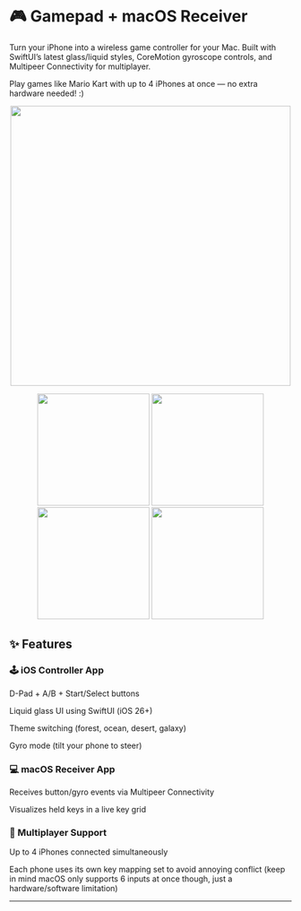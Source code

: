 # 🎮 Gamepad + macOS Receiver
Turn your iPhone into a wireless game controller for your Mac. Built with SwiftUI’s latest glass/liquid styles, CoreMotion gyroscope controls, and Multipeer Connectivity for multiplayer.

Play games like Mario Kart with up to 4 iPhones at once — no extra hardware needed! :)

<p align="center">
  <img src="Docs/uiDemo.gif" width="500" />
</p>

<p align="center">
  <img src="Docs/greenUI.PNG" width="200" />
  <img src="Docs/blueUI.PNG" width="200" />
  <img src="Docs/orangeUI.PNG" width="200" />
  <img src="Docs/purpleUI.PNG" width="200" />
</p>

## ✨ Features

### 🕹 iOS Controller App

  D-Pad + A/B + Start/Select buttons
  
  Liquid glass UI using SwiftUI (iOS 26+)
  
  Theme switching (forest, ocean, desert, galaxy)
  
  Gyro mode (tilt your phone to steer)
  
### 💻 macOS Receiver App

  Receives button/gyro events via Multipeer Connectivity
    
  Visualizes held keys in a live key grid
  
### 👥 Multiplayer Support

Up to 4 iPhones connected simultaneously

Each phone uses its own key mapping set to avoid annoying conflict (keep in mind macOS only supports 6 inputs at once though, just a hardware/software limitation)


----------------------------------------------------------
